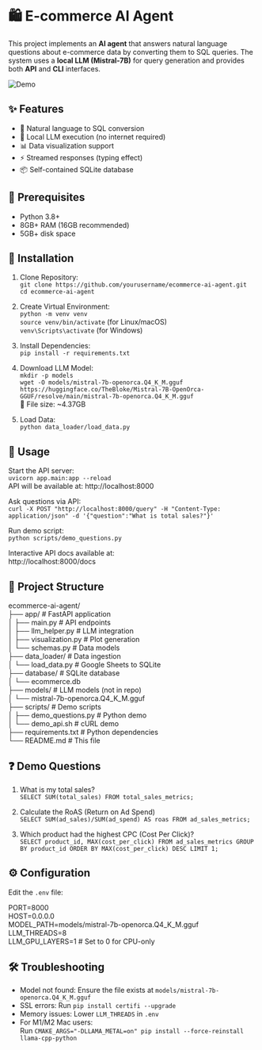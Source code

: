 # 🛍️ E-commerce AI Agent

This project implements an **AI agent** that answers natural language questions about e-commerce data by converting them to SQL queries. The system uses a **local LLM (Mistral-7B)** for query generation and provides both **API** and **CLI** interfaces.

![Demo](https://via.placeholder.com/800x400.png?text=E-commerce+AI+Agent+Demo)

## ✨ Features

- 🧠 Natural language to SQL conversion  
- 💾 Local LLM execution (no internet required)  
- 📊 Data visualization support  
- ⚡ Streamed responses (typing effect)  
- 📦 Self-contained SQLite database  

## 🧰 Prerequisites

- Python 3.8+  
- 8GB+ RAM (16GB recommended)  
- 5GB+ disk space  

## 🚀 Installation

1. Clone Repository:  
`git clone https://github.com/yourusername/ecommerce-ai-agent.git`  
`cd ecommerce-ai-agent`

2. Create Virtual Environment:  
`python -m venv venv`  
`source venv/bin/activate` (for Linux/macOS)  
`venv\Scripts\activate` (for Windows)

3. Install Dependencies:  
`pip install -r requirements.txt`

4. Download LLM Model:  
`mkdir -p models`  
`wget -O models/mistral-7b-openorca.Q4_K_M.gguf https://huggingface.co/TheBloke/Mistral-7B-OpenOrca-GGUF/resolve/main/mistral-7b-openorca.Q4_K_M.gguf`  
📁 File size: ~4.37GB

5. Load Data:  
`python data_loader/load_data.py`

## 🧪 Usage

Start the API server:  
`uvicorn app.main:app --reload`  
API will be available at: http://localhost:8000

Ask questions via API:  
`curl -X POST "http://localhost:8000/query" -H "Content-Type: application/json" -d '{"question":"What is total sales?"}'`

Run demo script:  
`python scripts/demo_questions.py`

Interactive API docs available at:  
http://localhost:8000/docs

## 📁 Project Structure

ecommerce-ai-agent/  
├── app/                   # FastAPI application  
│   ├── main.py            # API endpoints  
│   ├── llm_helper.py      # LLM integration  
│   ├── visualization.py   # Plot generation  
│   └── schemas.py         # Data models  
├── data_loader/           # Data ingestion  
│   └── load_data.py       # Google Sheets to SQLite  
├── database/              # SQLite database  
│   └── ecommerce.db  
├── models/                # LLM models (not in repo)  
│   └── mistral-7b-openorca.Q4_K_M.gguf  
├── scripts/               # Demo scripts  
│   ├── demo_questions.py  # Python demo  
│   └── demo_api.sh        # cURL demo  
├── requirements.txt       # Python dependencies  
└── README.md              # This file  

## ❓ Demo Questions

1. What is my total sales?  
`SELECT SUM(total_sales) FROM total_sales_metrics;`

2. Calculate the RoAS (Return on Ad Spend)  
`SELECT SUM(ad_sales)/SUM(ad_spend) AS roas FROM ad_sales_metrics;`

3. Which product had the highest CPC (Cost Per Click)?  
`SELECT product_id, MAX(cost_per_click) FROM ad_sales_metrics GROUP BY product_id ORDER BY MAX(cost_per_click) DESC LIMIT 1;`

## ⚙️ Configuration

Edit the `.env` file:

PORT=8000  
HOST=0.0.0.0  
MODEL_PATH=models/mistral-7b-openorca.Q4_K_M.gguf  
LLM_THREADS=8  
LLM_GPU_LAYERS=1  # Set to 0 for CPU-only

## 🛠️ Troubleshooting

- Model not found: Ensure the file exists at `models/mistral-7b-openorca.Q4_K_M.gguf`
- SSL errors: Run `pip install certifi --upgrade`
- Memory issues: Lower `LLM_THREADS` in `.env`
- For M1/M2 Mac users:  
Run `CMAKE_ARGS="-DLLAMA_METAL=on" pip install --force-reinstall llama-cpp-python`

